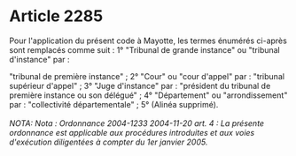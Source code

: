 # Article 2285

Pour l'application du présent code à Mayotte, les termes énumérés ci-après sont remplacés comme suit :   1° "Tribunal de grande instance" ou "tribunal d'instance" par :

"tribunal de première instance" ;   2° "Cour" ou "cour d'appel" par : "tribunal supérieur d'appel" ;   3° "Juge d'instance" par : "président du tribunal de première instance ou son délégué" ;   4° "Département" ou "arrondissement" par : "collectivité départementale" ;   5° (Alinéa supprimé).<br/><br/><i>NOTA:   Nota : Ordonnance 2004-1233 2004-11-20 art. 4 : La présente ordonnance est applicable aux procédures introduites et aux voies d'exécution diligentées à compter du 1er janvier 2005.</i>